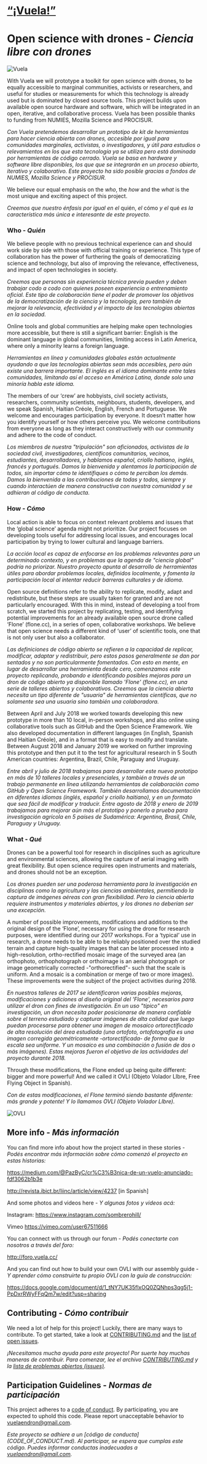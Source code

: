# [“¡Vuela!”](http://vuela.cc)
# Open science with drones - _Ciencia libre con drones_ 

![Vuela](https://github.com/vuelaendron/vuela/blob/master/imagenes/vuela_sticker.240x240.jpg) 

With Vuela we will prototype a toolkit for open science with drones, to be equally accessible to marginal communities, activists or researchers, and useful for studies or measurements for which this technology is already used but is dominated by closed source tools. This project builds upon available open source hardware and software, which will be integrated in an open, iterative, and collaborative process. Vuela has been possible thanks to funding from NUMIES, Mozilla Science and PROCISUR.

_Con Vuela pretendemos desarrollar un prototipo de kit de herramientas para hacer ciencia abierta con drones, accesible por igual para comunidades marginales, activistas, o investigadores, y útil para estudios o relevamientos en los que esta tecnología ya se utiliza pero está dominada por herramientas de código cerrado. Vuela se basa en hardware y software libre disponibles, los que que se integrarán en un proceso abierto, iterativo y colaborativo. Este proyecto ha sido posible gracias a fondos de NUMIES, Mozilla Science y PROCISUR._ 

We believe our equal emphasis on the _who_, the _how_ and the _what_ is the most unique and exciting aspect of this project. 

_Creemos que nuestro énfasis por igual en el_ quién, _el_ cómo _y el_ qué _es la característica más única e interesante de este proyecto._

### Who - _Quién_

We believe people with no previous technical experience can and should work side by side with those with official training or experience. This type of collaboration has the power of furthering the goals of democratizing science and technology, but also of improving the relevance, effectiveness, and impact of open technologies in society. 

_Creemos que personas sin experiencia técnica previa pueden y deben trabajar codo a codo con quienes poseen experiencia o entrenamiento oficial. Este tipo de colaboración tiene el poder de promover los objetivos de la democratización de la ciencia y la tecnología, pero también de mejorar la relevancia, efectividad y el impacto de las tecnologías abiertas en la sociedad._ 

Online tools and global communities are helping make open technologies more accessible, but there is still a significant barrier: English is the dominant language in global communities, limiting access in Latin America, where only a minority learns a foreign language.

_Herramientas en línea y comunidades globales están actualmente ayudando a que las tecnologías abiertas sean más accesibles, pero aún existe una barrera importante. El inglés es el idioma dominante entre tales comunidades, limitando así el acceso en América Latina, donde solo una minoría habla este idioma._

The members of our ‘crew’ are hobbyists, civil society activists, researchers, community scientists, neighbours, students, developers, and we speak Spanish, Haitian Créole, English, French and Portuguese. We welcome and encourages participation by everyone. It doesn’t matter how you identify yourself or how others perceive you. We welcome contributions from everyone as long as they interact constructively with our community and adhere to the code of conduct.

_Los miembros de nuestra "tripulación" son aficionados, activistas de la sociedad civil, investigadores, científicos comunitarios, vecinos, estudiantes, desarrolladores, y hablamos español, criollo haitiano, inglés, francés y portugués. Damos la bienvenida y alentamos la participación de todos, sin importar cómo te identifiques o cómo te perciban los demás. Damos la bienvenida a las contribuciones de todas y todos, siempre y cuando interactúen de manera constructiva con nuestra comunidad y se adhieran al código de conducta._ 

### How - _Cómo_

Local action is able to focus on context relevant problems and issues that the ‘global science’ agenda might not prioritize. Our project focuses on developing tools useful for addressing local issues, and encourages local participation by trying to lower cultural and language barriers.

_La acción local es capaz de enfocarse en los problemas relevantes para un determinado contexto, y en problemas que la agenda de "ciencia global" podría no priorizar. Nuestro proyecto apunta al desarrollo de herramientas útiles para abordar problemas locales, definidos localmente, y fomenta la participación local al intentar reducir barreras culturales y de idioma._ 

Open source definitions refer to the ability to replicate, modify, adapt and redistribute, but these steps are usually taken for granted and are not particularly encouraged. With this in mind, instead of developing a tool from scratch, we started this project by replicating, testing, and identifying potential improvements for an already available open source drone called ‘Flone’ (flone.cc), in a series of open, collaborative workshops. We believe that open science needs a different kind of ‘user’ of scientific tools, one that is not only user but also a collaborator. 

_Las definiciones de código abierto se refieren a la capacidad de replicar, modificar, adaptar y redistribuir, pero estos pasos generalmente se dan por sentados y no son particularmente fomentados. Con esto en mente, en lugar de desarrollar una herramienta desde cero, comenzamos este proyecto replicando, probando e identificando posibles mejoras para un dron de código abierto ya disponible llamado 'Flone' (flone.cc), en una serie de talleres abiertos y colaborativos. Creemos que la ciencia abierta necesita un tipo diferente de "usuaria" de herramientas científicas, que no solamente sea una usuaria sino también una colaboradora._ 

Between April and July 2018 we worked towards developing this new prototype in more than 10 local, in-person workshops, and also online using collaborative tools such as GitHub and the Open Science Framework. We also developed documentation in different languages (in English, Spanish and Haitian Créole), and in a format that is easy to modify and translate. Between August 2018 and January 2019 we worked on further improving this prototype and then put it to the test for agricultural research in 5 South American countries: Argentina, Brazil, Chile, Paraguay and Uruguay.

_Entre abril y julio de 2018 trabajamos para desarrollar este nuevo prototipo en más de 10 talleres locales y presenciales, y también a través de un trabajo permanente en línea utilizando herramientas de colaboración como GitHub y Open Science Framework. También desarrollamos documentación en diferentes idiomas (inglés, español y criollo haitiano), y en un formato que sea fácil de modificar y traducir. Entre agosto de 2018 y enero de 2019 trabajamos para mejorar aún más el prototipo y ponerlo a prueba para investigación agrícola en 5 países de Sudamérica: Argentina, Brasil, Chile, Paraguay y Uruguay._ 


### What - _Qué_

Drones can be a powerful tool for research in disciplines such as agriculture and environmental sciences, allowing the capture of aerial imaging with great flexibility. But open science requires open instruments and materials, and drones should not be an exception. 

_Los drones pueden ser una poderosa herramienta para la investigación en disciplinas como la agricultura y las ciencias ambientales, permitiendo la captura de imágenes aéreas con gran flexibilidad. Pero la ciencia abierta requiere instrumentos y materiales abiertos, y los drones no deberían ser una excepción._

A number of possible improvements, modifications and additions to the original design of the ‘Flone’, necessary for using the drone for research purposes, were identified during our 2017 workshops. For a ‘typical’ use in research, a drone needs to be able to be reliably positioned over the studied terrain and capture high-quality images that can be later processed into a high-resolution, ortho-rectified mosaic image of the surveyed area (an orthophoto, orthophotograph or orthoimage is an aerial photograph or image geometrically corrected -"orthorectified"- such that the scale is uniform. And a mosaic is a combination or merge of two or more images). These improvements were the subject of the project activities during 2018.

_En nuestros talleres de 2017 se identificaron varias posibles mejoras, modificaciones y adiciones al diseño original del 'Flone', necesarios para utilizar el dron con fines de investigación. En un  uso "típico" en investigación, un dron necesita poder posicionarse de manera confiable sobre el terreno estudiado y capturar imágenes de alta calidad que luego puedan procesarse para obtener una imagen de mosaico ortorectificado de alta resolución del área estudiada (una ortofoto, ortofotografía es una imagen corregida geométricamente -ortorectificada- de forma que la escala sea uniforme. Y un mosaico es una combinación o fusión de dos o más imágenes). Estas mejoras fueron el objetivo de las actividades del proyecto durante 2018._ 

Through these modifications, the Flone ended up being quite different: bigger and more powerful! And we called it OVLI (Objeto Volador LIbre, Free Flying Object in Spanish).

_Con de estas modificaciones, el Flone terminó siendo bastante diferente: más grande y potente! Y lo llamamos OVLI (Objeto Volador LIbre)._


![OVLI](imagenes/OVLI_2019-01-30.JPG)
      


## More info - _Más información_

You can find more info about how the project started in these stories - _Podés encontrar más información sobre cómo comenzó el proyecto en estas historias:_

https://medium.com/@PazByC/cr%C3%B3nica-de-un-vuelo-anunciado-fdf3062b1b3e

http://revista.ibict.br/liinc/article/view/4237 [in Spanish]

And some photos and videos here - _Y algunas fotos y videos acá:_

Instagram: https://www.instagram.com/sombrerohill/ 

Vimeo https://vimeo.com/user67511666 

You can connect with us through our forum - _Podés conectarte con nosotros a través del foro:_

http://foro.vuela.cc/

And you can find out how to build your own OVLI with our assembly guide - _Y aprender cómo construirte tu propio OVLI con la guía de construcción:_

https://docs.google.com/document/d/1_tNY7UK35flxOQ0ZQNhps3qg5j1-PpDxrRWyFFqQm7w/edit?usp=sharing 


## Contributing - _Cómo contribuir_

We need a lot of help for this project! Luckily, there are many ways to contribute. To get started, take a look at [CONTRIBUTING.md](CONTRIBUTING.md) and the [list of open issues](https://github.com/vuelaendron/vuela/issues).

_¡Necesitamos mucha ayuda para este proyecto! Por suerte hay muchas maneras de contribuir. Para comenzar, lee el archivo [CONTRIBUTING.md](CONTRIBUTING.md) y la [lista de problemas abiertos (issues)](https://github.com/vuelaendron/vuela/issues)._

## Participation Guidelines - _Normas de participación_

This project adheres to a [code of conduct](CODE_OF_CONDUCT.md). By participating, you are expected to uphold this code. Please report unacceptable behavior to vuelaendron@gmail.com.

_Este proyecto se adhiere a un [código de conducta] (CODE_OF_CONDUCT.md). Al participar, se espera que cumplas este código. Puedes informar conductas inadecuadas a vuelaendron@gmail.com._
